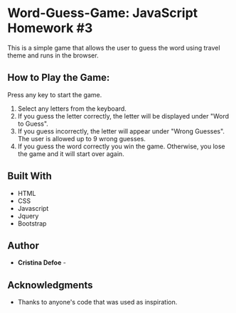 # Word-Guess-Game: JavaScript Homework #3

This is a simple game that allows the user to guess the word using travel theme and runs in the browser.

## How to Play the Game:

Press any key to start the game.

1. Select any letters from the keyboard.
2. If you guess the letter correctly, the letter will be displayed under "Word to Guess".
3. If you guess incorrectly, the letter will appear under "Wrong Guesses". The user is allowed up to 9 wrong guesses.
4. If you guess the word correctly you win the game. Otherwise, you lose the game and it will start over again.

## Built With

* HTML
* CSS
* Javascript 
* Jquery 
* Bootstrap

## Author

* **Cristina Defoe** - 

## Acknowledgments

* Thanks to anyone's code that was used as inspiration.
